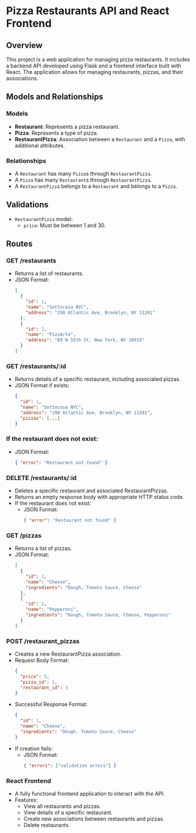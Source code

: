 # Pizza Restaurants API and React Frontend

## Overview
This project is a web application for managing pizza restaurants. It includes a backend API developed using Flask and a frontend interface built with React. The application allows for managing restaurants, pizzas, and their associations.

## Models and Relationships
### Models
- **Restaurant**: Represents a pizza restaurant.
- **Pizza**: Represents a type of pizza.
- **RestaurantPizza**: Association between a `Restaurant` and a `Pizza`, with additional attributes.

### Relationships
- A `Restaurant` has many `Pizza`s through `RestaurantPizza`.
- A `Pizza` has many `Restaurant`s through `RestaurantPizza`.
- A `RestaurantPizza` belongs to a `Restaurant` and belongs to a `Pizza`.

## Validations
- `RestaurantPizza` model:
  - `price`: Must be between 1 and 30.

## Routes
### GET /restaurants
- Returns a list of restaurants.
- JSON Format:
  ```json
  [
    {
      "id": 1,
      "name": "Sottocasa NYC",
      "address": "298 Atlantic Ave, Brooklyn, NY 11201"
    },
    {
      "id": 2,
      "name": "PizzArte",
      "address": "69 W 55th St, New York, NY 10019"
    }
  ]

### GET /restaurants/:id
- Returns details of a specific restaurant, including associated pizzas.
- JSON Format if exists:
  ```json
  {
    "id": 1,
    "name": "Sottocasa NYC",
    "address": "298 Atlantic Ave, Brooklyn, NY 11201",
    "pizzas": [...]
  }
  ```

### If the restaurant does not exist:
- JSON Format:
  ```json
  { "error": "Restaurant not found" }
  ```

### DELETE /restaurants/:id
- Deletes a specific restaurant and associated RestaurantPizzas.
- Returns an empty response body with appropriate HTTP status code.
- If the restaurant does not exist:
  - JSON Format:
    ```json
    { "error": "Restaurant not found" }
    ```

### GET /pizzas
- Returns a list of pizzas.
- JSON Format:
  ```json
  [
    {
      "id": 1,
      "name": "Cheese",
      "ingredients": "Dough, Tomato Sauce, Cheese"
    },
    {
      "id": 2,
      "name": "Pepperoni",
      "ingredients": "Dough, Tomato Sauce, Cheese, Pepperoni"
    }
  ]
  ```

### POST /restaurant_pizzas
- Creates a new RestaurantPizza association.
- Request Body Format:
  ```json
  {
    "price": 5,
    "pizza_id": 1,
    "restaurant_id": 3
  }
  ```
- Successful Response Format:
  ```json
  {
    "id": 1,
    "name": "Cheese",
    "ingredients": "Dough, Tomato Sauce, Cheese"
  }
  ```
- If creation fails:
  - JSON Format:
    ```json
    { "errors": ["validation errors"] }
    ```

### React Frontend
- A fully functional frontend application to interact with the API.
- Features:
  - View all restaurants and pizzas.
  - View details of a specific restaurant.
  - Create new associations between restaurants and pizzas.
  - Delete restaurants.

